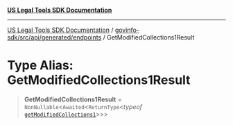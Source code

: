 [**US Legal Tools SDK Documentation**](../../../../../../README.md)

***

[US Legal Tools SDK Documentation](../../../../../../README.md) / [govinfo-sdk/src/api/generated/endpoints](../README.md) / GetModifiedCollections1Result

# Type Alias: GetModifiedCollections1Result

> **GetModifiedCollections1Result** = `NonNullable`\<`Awaited`\<`ReturnType`\<*typeof* [`getModifiedCollections1`](../functions/getModifiedCollections1.md)\>\>\>
